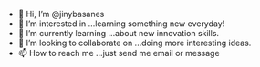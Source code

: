 - 👋 Hi, I’m @jinybasanes
- 👀 I’m interested in ...learning something new everyday!
- 🌱 I’m currently learning ...about new innovation skills.
- 💞️ I’m looking to collaborate on ...doing more interesting ideas.
- 📫 How to reach me ...just send me email or message 

<!---
jinybasanes/jinybasanes is a ✨ special ✨ repository because its `README.md` (this file) appears on your GitHub profile.
You can click the Preview link to take a look at your changes.
--->
